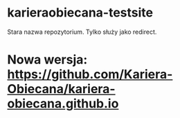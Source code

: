 # karieraobiecana-testsite
 
Stara nazwa repozytorium. Tylko służy jako redirect.
# Nowa wersja: https://github.com/Kariera-Obiecana/kariera-obiecana.github.io